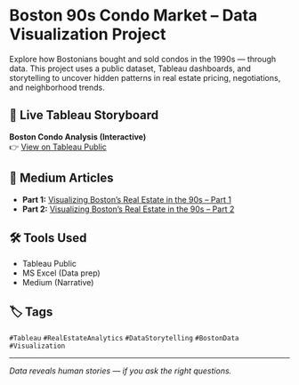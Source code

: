 # Boston 90s Condo Market – Data Visualization Project

Explore how Bostonians bought and sold condos in the 1990s — through data. This project uses a public dataset, Tableau dashboards, and storytelling to uncover hidden patterns in real estate pricing, negotiations, and neighborhood trends.

## 🔗 Live Tableau Storyboard  
**Boston Condo Analysis (Interactive)**  
👉 [View on Tableau Public](https://public.tableau.com/views/DVT_ExtendedProject_BostonCondoDatasetAnalysis/BostonCondoAnalysisStory?:language=en-GB&:sid=&:redirect=auth&:display_count=n&:origin=viz_share_link)

## 📖 Medium Articles

- **Part 1:** [Visualizing Boston’s Real Estate in the 90s – Part 1](https://medium.com/@poojanair5919/what-90s-boston-condo-sales-reveal-about-market-psychology-a-data-story-part-1-160028027f3d)  
- **Part 2:** [Visualizing Boston’s Real Estate in the 90s – Part 2](#)

## 🛠 Tools Used

- Tableau Public  
- MS Excel (Data prep)  
- Medium (Narrative)  

## 🏷️ Tags

`#Tableau` `#RealEstateAnalytics` `#DataStorytelling` `#BostonData` `#Visualization`  

---

*Data reveals human stories — if you ask the right questions.*
